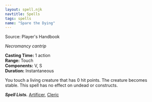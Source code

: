 ```yaml
---
layout: spell.njk
navtitle: Spells
tags: spells
name: "Spare the Dying"
---
```

Source: Player's Handbook

_Necromancy cantrip_

**Casting Time:** 1 action  
**Range:** Touch  
**Components:** V, S  
**Duration:** Instantaneous

You touch a living creature that has 0 hit points. The creature becomes stable. This spell has no effect on undead or constructs.

**_Spell Lists._** [Artificer](http://dnd5e.wikidot.com/spells:artificer), [Cleric](http://dnd5e.wikidot.com/spells:cleric)